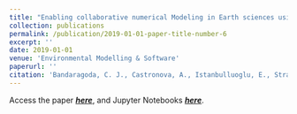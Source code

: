 ```yaml
---
title: "Enabling collaborative numerical Modeling in Earth sciences using Knowledge Infrastructure"
collection: publications
permalink: /publication/2019-01-01-paper-title-number-6
excerpt: ''
date: 2019-01-01
venue: 'Environmental Modelling & Software'
paperurl: ''
citation: 'Bandaragoda, C. J., Castronova, A., Istanbulluoglu, E., Strauch, R., <b>Nudurupati, S. S.</b>, Phuong, J., Adams, J. M., Gasparini, N. M., Barnhart, K., Hutton, E. W. H., Hobley, D. E. J., Lyons, N. J., Tucker, G. E., Tarboton, D. G., Idaszak, R., & Wang, S. (2019). Enabling collaborative numerical Modeling in Earth sciences using Knowledge Infrastructure. Environmental Modelling & Software.'
---
```


Access the paper ***[here](http://saisiddu.github.io/files/bandaragoda_et_al_2019_EMS_paper.pdf)***,
and Jupyter Notebooks ***[here](https://github.com/saisiddu/pub_bandaragoda_etal_ems)***. 